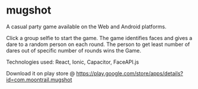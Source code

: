 # mugshot

A casual party game available on the Web and Android platforms.

Click a group selfie to start the game. The game identifies faces and gives a dare to a random person on each round. The person to get least number of dares out of specific number of rounds wins the Game.

Technologies used: React, Ionic, Capacitor, FaceAPI.js

Download it on play store @ https://play.google.com/store/apps/details?id=com.moontrail.mugshot
